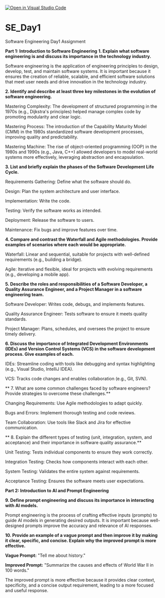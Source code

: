 [![Open in Visual Studio Code](https://classroom.github.com/assets/open-in-vscode-2e0aaae1b6195c2367325f4f02e2d04e9abb55f0b24a779b69b11b9e10269abc.svg)](https://classroom.github.com/online_ide?assignment_repo_id=18374363&assignment_repo_type=AssignmentRepo)
# SE_Day1
Software Engineering Day1 Assignment

**Part 1: Introduction to Software Engineering**
**1. Explain what software engineering is and discuss its importance in the technology industry.**

Software engineering is the application of engineering principles to design, develop, test, and maintain software systems.
It is important because it ensures the creation of reliable, scalable, and efficient software solutions that meet user needs and drive innovation in the technology industry.

**2. Identify and describe at least three key milestones in the evolution of software engineering.**

Mastering Complexity: The development of structured programming in the 1970s (e.g., Dijkstra's principles) helped manage complex code by promoting modularity and clear logic.

Mastering Process: The introduction of the Capability Maturity Model (CMM) in the 1980s standardized software development processes, improving quality and predictability.

Mastering Machine: The rise of object-oriented programming (OOP) in the 1980s and 1990s (e.g., Java, C++) allowed developers to model real-world systems more effectively, leveraging abstraction and encapsulation.

**3. List and briefly explain the phases of the Software Development Life Cycle.**

Requirements Gathering: Define what the software should do.

Design: Plan the system architecture and user interface.

Implementation: Write the code.

Testing: Verify the software works as intended.

Deployment: Release the software to users.

Maintenance: Fix bugs and improve features over time.

**4. Compare and contrast the Waterfall and Agile methodologies. Provide examples of scenarios where each would be appropriate.**

Waterfall: Linear and sequential, suitable for projects with well-defined requirements (e.g., building a bridge).

Agile: Iterative and flexible, ideal for projects with evolving requirements (e.g., developing a mobile app).


**5. Describe the roles and responsibilities of a Software Developer, a Quality Assurance Engineer, and a Project Manager in a software engineering team.**
   

Software Developer: Writes code, debugs, and implements features.

Quality Assurance Engineer: Tests software to ensure it meets quality standards.

Project Manager: Plans, schedules, and oversees the project to ensure timely delivery.


**6. Discuss the importance of Integrated Development Environments (IDEs) and Version Control Systems (VCS) in the software development process. Give examples of each.**
   

IDEs: Streamline coding with tools like debugging and syntax highlighting (e.g., Visual Studio, IntelliJ IDEA).

VCS: Tracks code changes and enables collaboration (e.g., Git, SVN).

**
7. What are some common challenges faced by software engineers? Provide strategies to overcome these challenges.**


Changing Requirements: Use Agile methodologies to adapt quickly.

Bugs and Errors: Implement thorough testing and code reviews.

Team Collaboration: Use tools like Slack and Jira for effective communication.

**
8. Explain the different types of testing (unit, integration, system, and acceptance) and their importance in software quality assurance.**
   

Unit Testing: Tests individual components to ensure they work correctly.

Integration Testing: Checks how components interact with each other.

System Testing: Validates the entire system against requirements.

Acceptance Testing: Ensures the software meets user expectations.

**Part 2: Introduction to AI and Prompt Engineering**

**9. Define prompt engineering and discuss its importance in interacting with AI models.**

Prompt engineering is the process of crafting effective inputs (prompts) to guide AI models in generating desired outputs. 
It is important because well-designed prompts improve the accuracy and relevance of AI responses.

**10. Provide an example of a vague prompt and then improve it by making it clear, specific, and concise. Explain why the improved prompt is more effective.**

**Vague Prompt:** "Tell me about history."

**Improved Prompt:** "Summarize the causes and effects of World War II in 100 words."

The improved prompt is more effective because it provides clear context, specificity, and a concise output requirement, leading to a more focused and useful response.

